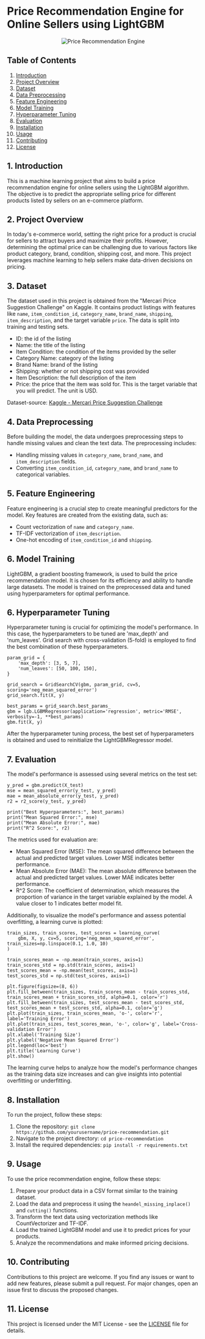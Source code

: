 # Price Recommendation Engine for Online Sellers using LightGBM
<p align="center">
  <img src="https://github.com/utkarshh27/Price-Recommendation-for-Online-Sellers/blob/01f1efda01281a9f15e19c82590fbc32c3db37c4/head1.gif?raw=true" alt="Price Recommendation Engine">
</p>

## Table of Contents
1. [Introduction](#Introduction)
2. [Project Overview](#project-overview)
3. [Dataset](#dataset)
4. [Data Preprocessing](#data-preprocessing)
5. [Feature Engineering](#feature-engineering)
6. [Model Training](#model-training)
7. [Hyperparameter Tuning](hyperparameter-tuning)
8. [Evaluation](#evaluation)
9. [Installation](#installation)
10. [Usage](#usage)
11. [Contributing](#contributing)
12. [License](#license)

<a name="Introduction"/>

## 1. Introduction

This is a machine learning project that aims to build a price recommendation engine for online sellers using the LightGBM algorithm. The objective is to predict the appropriate selling price for different products listed by sellers on an e-commerce platform.

<a name="Project-Overview"/>

## 2. Project Overview

In today's e-commerce world, setting the right price for a product is crucial for sellers to attract buyers and maximize their profits. However, determining the optimal price can be challenging due to various factors like product category, brand, condition, shipping cost, and more. This project leverages machine learning to help sellers make data-driven decisions on pricing.

<a name="Dataset"/>

## 3. Dataset

The dataset used in this project is obtained from the "Mercari Price Suggestion Challenge" on Kaggle. It contains product listings with features like `name`, `item_condition_id`, `category_name`, `brand_name`, `shipping`, `item_description`, and the target variable `price`. The data is split into training and testing sets.
* ID: the id of the listing
* Name: the title of the listing
* Item Condition: the condition of the items provided by the seller
* Category Name: category of the listing
* Brand Name: brand of the listing
* Shipping: whether or not shipping cost was provided
* Item Description: the full description of the item
* Price: the price that the item was sold for. This is the target variable that you will predict. The unit is USD.

Dataset-source: [Kaggle - Mercari Price Suggestion Challenge](https://www.kaggle.com/competitions/mercari-price-suggestion-challenge/data)

<a name="Data-Preprocessing"/>

## 4. Data Preprocessing

Before building the model, the data undergoes preprocessing steps to handle missing values and clean the text data. The preprocessing includes:
- Handling missing values in `category_name`, `brand_name`, and `item_description` fields.
- Converting `item_condition_id`, `category_name`, and `brand_name` to categorical variables.

<a name="Feature-Engineering"/>

## 5. Feature Engineering

Feature engineering is a crucial step to create meaningful predictors for the model. Key features are created from the existing data, such as:
- Count vectorization of `name` and `category_name`.
- TF-IDF vectorization of `item_description`.
- One-hot encoding of `item_condition_id` and `shipping`.

<a name="Model-Training"/>

## 6. Model Training

LightGBM, a gradient boosting framework, is used to build the price recommendation model. It is chosen for its efficiency and ability to handle large datasets. The model is trained on the preprocessed data and tuned using hyperparameters for optimal performance.

<a name="Hyperparameter-Tuning"/>

## 6. Hyperparameter Tuning

Hyperparameter tuning is crucial for optimizing the model's performance. In this case, the hyperparameters to be tuned are 'max_depth' and 'num_leaves'. Grid search with cross-validation (5-fold) is employed to find the best combination of these hyperparameters.
```
param_grid = {
    'max_depth': [3, 5, 7],
    'num_leaves': [50, 100, 150],
}

grid_search = GridSearchCV(gbm, param_grid, cv=5, scoring='neg_mean_squared_error')
grid_search.fit(X, y)

best_params = grid_search.best_params_
gbm = lgb.LGBMRegressor(application='regression', metric='RMSE', verbosity=-1, **best_params)
gbm.fit(X, y)

```
After the hyperparameter tuning process, the best set of hyperparameters is obtained and used to reinitialize the LightGBMRegressor model.

<a name="Evaluation"/>

## 7. Evaluation

The model's performance is assessed using several metrics on the test set:
```
y_pred = gbm.predict(X_test)
mse = mean_squared_error(y_test, y_pred)
mae = mean_absolute_error(y_test, y_pred)
r2 = r2_score(y_test, y_pred)

print("Best Hyperparameters:", best_params)
print("Mean Squared Error:", mse)
print("Mean Absolute Error:", mae)
print("R^2 Score:", r2)

```
The metrics used for evaluation are:

- Mean Squared Error (MSE): The mean squared difference between the actual and predicted target values. Lower MSE indicates better performance.
- Mean Absolute Error (MAE): The mean absolute difference between the actual and predicted target values. Lower MAE indicates better performance.
- R^2 Score: The coefficient of determination, which measures the proportion of variance in the target variable explained by the model. A value closer to 1 indicates better model fit.

Additionally, to visualize the model's performance and assess potential overfitting, a learning curve is plotted:
```
train_sizes, train_scores, test_scores = learning_curve(
    gbm, X, y, cv=5, scoring='neg_mean_squared_error', train_sizes=np.linspace(0.1, 1.0, 10)
)

train_scores_mean = -np.mean(train_scores, axis=1)
train_scores_std = np.std(train_scores, axis=1)
test_scores_mean = -np.mean(test_scores, axis=1)
test_scores_std = np.std(test_scores, axis=1)

plt.figure(figsize=(8, 6))
plt.fill_between(train_sizes, train_scores_mean - train_scores_std, train_scores_mean + train_scores_std, alpha=0.1, color='r')
plt.fill_between(train_sizes, test_scores_mean - test_scores_std, test_scores_mean + test_scores_std, alpha=0.1, color='g')
plt.plot(train_sizes, train_scores_mean, 'o-', color='r', label='Training Error')
plt.plot(train_sizes, test_scores_mean, 'o-', color='g', label='Cross-validation Error')
plt.xlabel('Training Size')
plt.ylabel('Negative Mean Squared Error')
plt.legend(loc='best')
plt.title('Learning Curve')
plt.show()

```
The learning curve helps to analyze how the model's performance changes as the training data size increases and can give insights into potential overfitting or underfitting.

<a name="Installation"/>

## 8. Installation

To run the project, follow these steps:
1. Clone the repository: `git clone https://github.com/yourusername/price-recommendation.git`
2. Navigate to the project directory: `cd price-recommendation`
3. Install the required dependencies: `pip install -r requirements.txt`

<a name="Usage"/>

## 9. Usage

To use the price recommendation engine, follow these steps:
1. Prepare your product data in a CSV format similar to the training dataset.
2. Load the data and preprocess it using the `heandel_missing_inplace()` and `cutting()` functions.
3. Transform the text data using vectorization methods like CountVectorizer and TF-IDF.
4. Load the trained LightGBM model and use it to predict prices for your products.
5. Analyze the recommendations and make informed pricing decisions.

<a name="Contributing"/>

## 10. Contributing

Contributions to this project are welcome. If you find any issues or want to add new features, please submit a pull request. For major changes, open an issue first to discuss the proposed changes.

<a name="License"/>

## 11. License

This project is licensed under the MIT License - see the [LICENSE](LICENSE) file for details.
